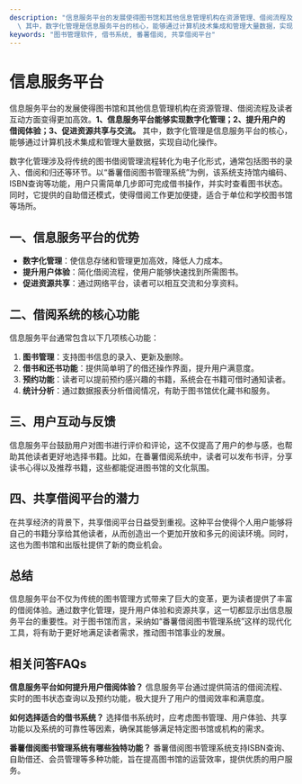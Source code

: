```yaml
---
description: "信息服务平台的发展使得图书馆和其他信息管理机构在资源管理、借阅流程及读者互动方面变得更加高效。**1、信息服务平台能够实现数字化管理；2、提升用户的借阅体验；3、促进资源共享与交流。**\
  \ 其中，数字化管理是信息服务平台的核心，能够通过计算机技术集成和管理大量数据，实现自动化操作。"
keywords: "图书管理软件, 借书系统, 番薯借阅, 共享借阅平台"
---
```

# 信息服务平台

信息服务平台的发展使得图书馆和其他信息管理机构在资源管理、借阅流程及读者互动方面变得更加高效。**1、信息服务平台能够实现数字化管理；2、提升用户的借阅体验；3、促进资源共享与交流。** 其中，数字化管理是信息服务平台的核心，能够通过计算机技术集成和管理大量数据，实现自动化操作。

数字化管理涉及将传统的图书借阅管理流程转化为电子化形式，通常包括图书的录入、借阅和归还等环节。以“番薯借阅图书管理系统”为例，该系统支持馆内编码、ISBN查询等功能，用户只需简单几步即可完成借书操作，并实时查看图书状态。同时，它提供的自助借还模式，使得借阅工作更加便捷，适合于单位和学校图书馆等场所。

## **一、信息服务平台的优势**
- **数字化管理**：使信息存储和管理更加高效，降低人力成本。
- **提升用户体验**：简化借阅流程，使用户能够快速找到所需图书。
- **促进资源共享**：通过网络平台，读者可以相互交流和分享资料。

## **二、借阅系统的核心功能**
信息服务平台通常包含以下几项核心功能：
1. **图书管理**：支持图书信息的录入、更新及删除。
2. **借书和还书功能**：提供简单明了的借还操作界面，提升用户满意度。
3. **预约功能**：读者可以提前预约感兴趣的书籍，系统会在书籍可借时通知读者。
4. **统计分析**：通过数据报表分析借阅情况，有助于图书馆优化藏书和服务。

## **三、用户互动与反馈**
信息服务平台鼓励用户对图书进行评价和评论，这不仅提高了用户的参与感，也帮助其他读者更好地选择书籍。比如，在番薯借阅系统中，读者可以发布书评，分享读书心得以及推荐书籍，这些都能促进图书馆的文化氛围。

## **四、共享借阅平台的潜力**
在共享经济的背景下，共享借阅平台日益受到重视。这种平台使得个人用户能够将自己的书籍分享给其他读者，从而创造出一个更加开放和多元的阅读环境。同时，这也为图书馆和出版社提供了新的商业机会。

## **总结**
信息服务平台不仅为传统的图书管理方式带来了巨大的变革，更为读者提供了丰富的借阅体验。通过数字化管理，提升用户体验和资源共享，这一切都显示出信息服务平台的重要性。对于图书馆而言，采纳如“番薯借阅图书管理系统”这样的现代化工具，将有助于更好地满足读者需求，推动图书馆事业的发展。

## 相关问答FAQs
**信息服务平台如何提升用户借阅体验？**
信息服务平台通过提供简洁的借阅流程、实时的图书状态查询以及预约功能，极大提升了用户的借阅效率和满意度。

**如何选择适合的借书系统？**
选择借书系统时，应考虑图书管理、用户体验、共享功能以及系统的可靠性等因素，确保其能够满足特定图书馆或机构的需求。

**番薯借阅图书管理系统有哪些独特功能？**
番薯借阅图书管理系统支持ISBN查询、自助借还、会员管理等多种功能，旨在提高图书馆的运营效率，提供优质的用户服务。
